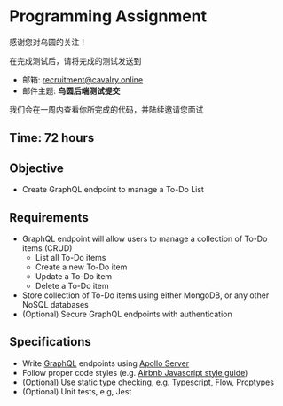 # Programming Assignment

感谢您对乌圆的关注！

在完成测试后，请将完成的测试发送到

- 邮箱: recruitment@cavalry.online
- 邮件主题: **乌圆后端测试提交**

我们会在一周内查看你所完成的代码，并陆续邀请您面试

## Time: 72 hours

## Objective

- Create GraphQL endpoint to manage a To-Do List

## Requirements

- GraphQL endpoint will allow users to manage a collection of To-Do items (CRUD)
  - List all To-Do items
  - Create a new To-Do item
  - Update a To-Do item
  - Delete a To-Do item
- Store collection of To-Do items using either MongoDB, or any other NoSQL databases
- (Optional) Secure GraphQL endpoints with authentication

## Specifications

- Write [GraphQL](https://graphql.cn/learn/) endpoints using [Apollo Server](https://www.apollographql.com/docs/apollo-server/)
- Follow proper code styles (e.g. [Airbnb Javascript style guide](https://github.com/lin-123/javascript))
- (Optional) Use static type checking, e.g. Typescript, Flow, Proptypes
- (Optional) Unit tests, e.g, Jest
